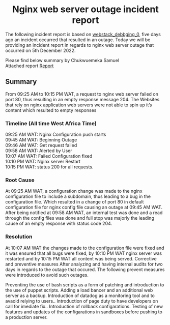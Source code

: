 <h1 align="center">Nginx web server outage incident report </h1>

The following incident report is based on <a href="https://github.com/Chuksexcel/alx-system_engineering-devops/blob/master/0x0D-web_stack_debugging_0/README.md">webstack_debbging_0</a>, five days ago an incident occurred that resulted in an outage. Today we will be providing an incident report in regards to nginx web server outage that occurred on 5th December 2022.

Please find below summary by Chukwuemeka Samuel\
Attached report <a href="https://docs.google.com/document/d/1iJzntW8DC7BnMHGDQLUeJL91xq5YwllsBHkB2HWtomU/edit?usp=sharing">Report</a>

## Summary

From 09:25 AM to 10:15 PM  WAT, a request to nginx web server failed on port 80, thus resulting in an empty response message 204. The Websites that rely on nginx application web servers were not able to spin up it’s content which resulted to empty responses

### Timeline (All time West Africa Time)

09:25 AM WAT: Nginx Configuration push starts\
09:45 AM WAT: Beginning Outage\
09:46 AM WAT: Get request failed\
09:58 AM WAT: Alerted by User\
10:07 AM WAT: Failed Configuration fixed\
10:10 PM WAT: Nginx server Restart\
10:15 PM WAT: status 200 for all requests.

### Root Cause

At 09:25 AM WAT, a configuration change was made to the nginx configuration file to include a subdomain, thus leading to a bug in the configuration file. Which resulted in a change of port 80 in default configuration file for nginx config file causing an outage at 09:45 AM WAT. After being notified at 09:58 AM WAT, an internal test was done and a read through the config files was done and full stop was majorly the leading cause of an empty response with status code 204.


### Resolution

At 10:07 AM WAT the changes made to the configuration file were fixed and it was ensured that all bugs were fixed, by 10:10 PM WAT nginx server was restarted and by 10:15 PM WAT all content was being served.
Corrective and preventive measures
After analyzing and having internal audits for two days in regards to the outage that occured.
The following prevent measures were introduced to avoid such outages.

Preventing the use of bash scripts as a form of patching and introduction to the use of puppet scripts.
Adding a load bancer and an additional web server as a backup.
Introduction of datadog as a monitoring tool and to avaoid relying  to users..
Introduction of page duty to have developers on call for imediate fix..
Introduction of rollback configarations.
Testing of new features and updates of the configarations in sandboxes before pushing to a production server.
